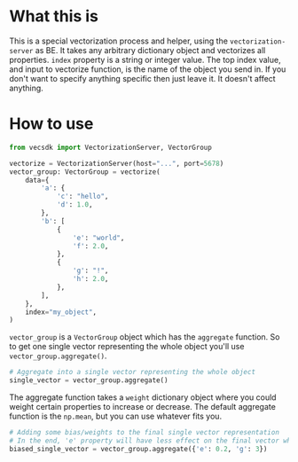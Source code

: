 # What this is
This is a special vectorization process and helper, using the `vectorization-server` as BE. It takes any arbitrary dictionary object and vectorizes all properties.
`index` property is a string or integer value. The top index value, and input to vectorize function, is the name of the object you send in. If you don't want to specify anything specific then just leave it. It doesn't affect anything. 

# How to use
```python
from vecsdk import VectorizationServer, VectorGroup

vectorize = VectorizationServer(host="...", port=5678)
vector_group: VectorGroup = vectorize(
    data={
        'a': {
            'c': "hello",
            'd': 1.0,
        }, 
        'b': [
            {
                'e': "world",
                'f': 2.0,
            },
            {
                'g': "!",
                'h': 2.0,
            },
        ],
    },
    index="my_object",
) 
```

`vector_group` is a `VectorGroup` object which has the `aggregate` function. So to get one single vector representing the whole object you'll use `vector_group.aggregate()`.

```python
# Aggregate into a single vector representing the whole object
single_vector = vector_group.aggregate()
```

The aggregate function takes a `weight` dictionary object where you could weight certain properties to increase or decrease. The default aggregate function is the `np.mean`, but you can use whatever fits you.

```python
# Adding some bias/weights to the final single vector representation
# In the end, 'e' property will have less effect on the final vector whereas 'g' will have large effect. Default weight value is 1.0.
biased_single_vector = vector_group.aggregate({'e': 0.2, 'g': 3})
```